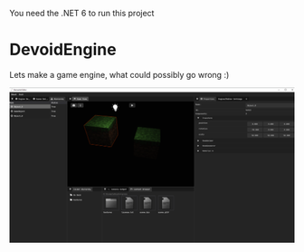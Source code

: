 You need the .NET 6 to run this project

# DevoidEngine

Lets make a game engine, what could possibly go wrong :)

![](https://github.com/ThunderSplashMC/DevoidEngine/blob/main/Previews/Screenshot_4.png)